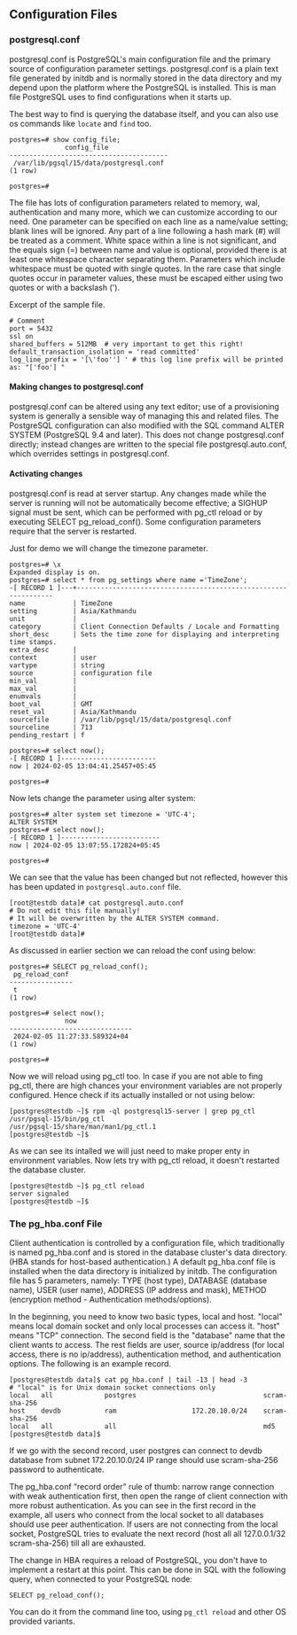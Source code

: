 ## Configuration Files

### postgresql.conf
postgresql.conf is PostgreSQL's main configuration file and the primary source of configuration parameter settings. postgresql.conf is a plain text file generated by initdb and is normally stored in the data directory and my depend upon the platform where the PostgreSQL is installed. This is man file PostgreSQL uses to find configurations when it starts up.

The best way to find is querying the database itself, and you can also use os commands like ```locate``` and ```find``` too.
```
postgres=# show config_file;
              config_file
----------------------------------------
 /var/lib/pgsql/15/data/postgresql.conf
(1 row)

postgres=#
```
The file has lots of configuration parameters related to memory, wal, authentication and many more, which we can customize according to our need. One parameter can be specified on each line as a name/value setting; blank lines will be ignored. Any part of a line following a hash mark (#) will be treated as a comment. White space within a line is not significant, and the equals sign (=) between name and value is optional, provided there is at least one whitespace character separating them. Parameters which include whitespace must be quoted with single quotes. In the rare case that single quotes occur in parameter values, these must be escaped either using two quotes or with a backslash (\').

Excerpt of the sample file.
```
# Comment
port = 5432
ssl on
shared_buffers = 512MB  # very important to get this right!
default_transaction_isolation = 'read committed'
log_line_prefix = '[\'foo''] ' # this log line prefix will be printed as: "['foo'] "
```

#### Making changes to postgresql.conf
postgresql.conf can be altered using any text editor; use of a provisioning system is generally a sensible way of managing this and related files. The PostgreSQL configuration can also modified with the SQL command ALTER SYSTEM (PostgreSQL 9.4 and later). This does not change postgresql.conf directly; instead changes are written to the special file postgresql.auto.conf, which overrides settings in postgresql.conf. 

#### Activating changes
postgresql.conf is read at server startup. Any changes made while the server is running will not be automatically become effective; a SIGHUP signal must be sent, which can be performed with pg_ctl reload or by executing SELECT pg_reload_conf(). Some configuration parameters require that the server is restarted.

Just for demo we will change the timezone parameter.

```
postgres=# \x
Expanded display is on.
postgres=# select * from pg_settings where name ='TimeZone';
-[ RECORD 1 ]---+----------------------------------------------------------------
name            | TimeZone
setting         | Asia/Kathmandu
unit            |
category        | Client Connection Defaults / Locale and Formatting
short_desc      | Sets the time zone for displaying and interpreting time stamps.
extra_desc      |
context         | user
vartype         | string
source          | configuration file
min_val         |
max_val         |
enumvals        |
boot_val        | GMT
reset_val       | Asia/Kathmandu
sourcefile      | /var/lib/pgsql/15/data/postgresql.conf
sourceline      | 713
pending_restart | f

postgres=# select now();
-[ RECORD 1 ]------------------------
now | 2024-02-05 13:04:41.25457+05:45

postgres=#
```

Now lets change the parameter using alter system:
```
postgres=# alter system set timezone = 'UTC-4';
ALTER SYSTEM
postgres=# select now();
-[ RECORD 1 ]-------------------------
now | 2024-02-05 13:07:55.172824+05:45

postgres=#
```
We can see that the value has been changed but not reflected, however this has been updated in ```postgresql.auto.conf``` file.

```
[root@testdb data]# cat postgresql.auto.conf
# Do not edit this file manually!
# It will be overwritten by the ALTER SYSTEM command.
timezone = 'UTC-4'
[root@testdb data]#
```
As discussed in earlier section we can reload the conf using below:
```
postgres=# SELECT pg_reload_conf();
 pg_reload_conf
----------------
 t
(1 row)

postgres=# select now();
              now
-------------------------------
 2024-02-05 11:27:33.589324+04
(1 row)

postgres=#
```

Now we will reload using pg_ctl too. In case if you are not able to fing pg_ctl, there are high chances your environment variables are not properly configured. Hence check if its actually installed or not using below:
```
[postgres@testdb ~]$ rpm -ql postgresql15-server | grep pg_ctl
/usr/pgsql-15/bin/pg_ctl
/usr/pgsql-15/share/man/man1/pg_ctl.1
[postgres@testdb ~]$
```

As we can see its intalled we will just need to make proper enty in environment variables.
Now lets try with pg_ctl reload, it doesn't restarted the database cluster.
```
[postgres@testdb ~]$ pg_ctl reload
server signaled
[postgres@testdb ~]$
```

### The pg_hba.conf File

Client authentication is controlled by a configuration file, which traditionally is named pg_hba.conf and is stored in the database cluster's data directory. (HBA stands for host-based authentication.) A default pg_hba.conf file is installed when the data directory is initialized by initdb. The configuration file has 5 parameters, namely: TYPE (host type), DATABASE (database name), USER (user name), ADDRESS (IP address and mask), METHOD (encryption method - Authentication methods/options).

In the beginning, you need to know two basic types, local and host. "local" means local domain socket and only local processes can access it. "host" means "TCP" connection. The second field is the "database" name that the client wants to access. The rest fields are user, source ip/address (for local access, there is no ip/address), authentication method, and authentication options. The following is an example record.
```
[postgres@testdb data]$ cat pg_hba.conf | tail -13 | head -3
# "local" is for Unix domain socket connections only
local   all             postgres                                scram-sha-256
host    devdb           ram                   172.20.10.0/24    scram-sha-256
local   all             all                                     md5
[postgres@testdb data]$
```
If we go with the second record, user postgres can connect to devdb database from subnet 172.20.10.0/24 IP range should use scram-sha-256 password to authenticate.

The pg_hba.conf “record order” rule of thumb: narrow range connection with weak authentication first, then open the range of client connection with more robust authentication. As you can see in the first record in the example, all users who connect from the local socket to all databases should use peer authentication. If users are not connecting from the local socket, PostgreSQL tries to evaluate the next record (host all all 127.0.0.1/32 scram-sha-256) till all are exhausted.

The change in HBA requires a reload of PostgreSQL, you don't have to implement a restart at this point. This can be done in SQL with the following query, when connected to your PostgreSQL node:
```
SELECT pg_reload_conf();
```
You can do it from the command line too, using ```pg_ctl reload``` and other OS provided variants.
